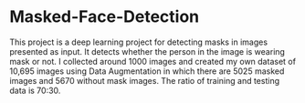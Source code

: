 # Masked-Face-Detection
This project is a deep learning project for detecting masks in images presented as input. 
It detects whether the person in the image is wearing mask or not.
I collected around 1000 images and created my own dataset of 10,695 images using Data Augmentation in which there are 5025 masked images and 5670 without mask images.
The ratio of training and testing data is 70:30.
